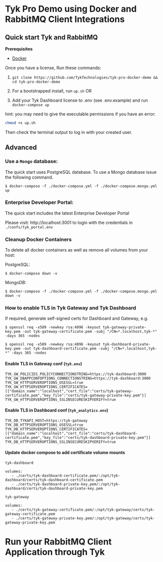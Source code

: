 # Tyk Pro Demo using Docker and RabbitMQ Client Integrations

## Quick start Tyk and RabbitMQ

**Prerequisites**

- [Docker](https://docs.docker.com/get-docker/)

Once you have a license, Run these commands:

1. `git clone https://github.com/TykTechnologies/tyk-pro-docker-demo && cd tyk-pro-docker-demo`

2. For a bootstrapped install, run `up.sh`
OR
2. Add your Tyk Dashboard license to .env (see .env.example) and run `docker-compose up`

hint: you may need to give the executable permissions if you have an error:
```bash
chmod +x up.sh
```

Then check the terminal output to log in with your created user.

## Advanced

### Use a `Mongo` database:

The quick start uses PostgreSQL database. To use a Mongo database issue the
following command.

```
$ docker-compose -f ./docker-compose.yml -f ./docker-compose.mongo.yml up
```

### Enterprise Developer Portal:

The quick start includes the latest Enterprise Developer Portal

Please visit: http://localhost:3001
to login with the credentials in `./confs/tyk_portal.env`

### Cleanup Docker Containers

To delete all docker containers as well as remove all volumes from your host:

PostgreSQL:

```
$ docker-compose down -v
```

MongoDB:

```
$ docker-compose -f ./docker-compose.yml -f ./docker-compose.mongo.yml down -v
```

### How to enable TLS in Tyk Gateway and Tyk Dashboard

If required, generate self-signed certs for Dashboard and Gateway, e.g.

```
$ openssl req -x509 -newkey rsa:4096 -keyout tyk-gateway-private-key.pem -out tyk-gateway-certificate.pem -subj "/CN=*.localhost,tyk-*" -days 365 -nodes

$ openssl req -x509 -newkey rsa:4096 -keyout tyk-dashboard-private-key.pem -out tyk-dashboard-certificate.pem -subj "/CN=*.localhost,tyk-*" -days 365 -nodes
```

#### Enable TLS in Gateway conf (`tyk.env`)

```
TYK_GW_POLICIES_POLICYCONNECTIONSTRING=https://tyk-dashboard:3000
TYK_GW_DBAPPCONFOPTIONS_CONNECTIONSTRING=https://tyk-dashboard:3000
TYK_GW_HTTPSERVEROPTIONS_USESSL=true
TYK_GW_HTTPSERVEROPTIONS_CERTIFICATES=[{"domain_name":"localhost","cert_file":"certs/tyk-gateway-certificate.pem","key_file":"certs/tyk-gateway-private-key.pem"}]
TYK_GW_HTTPSERVEROPTIONS_SSLINSECURESKIPVERIFY=true
```

#### Enable TLS in Dashboard conf (`tyk_analytics.env`)

```
TYK_DB_TYKAPI_HOST=https://tyk-gateway
TYK_DB_HTTPSERVEROPTIONS_USESSL=true
TYK_DB_HTTPSERVEROPTIONS_CERTIFICATES=[{"domain_name":"localhost","cert_file":"certs/tyk-dashboard-certificate.pem","key_file":"certs/tyk-dashboard-private-key.pem"}]
TYK_DB_HTTPSERVEROPTIONS_SSLINSECURESKIPVERIFY=true
```

#### Update docker compose to add certificate volume mounts

`tyk-dashboard`

```
volumes:
   - ./certs/tyk-dashboard-certificate.pem/:/opt/tyk-dashboard/certs/tyk-dashboard-certificate.pem
   - ./certs/tyk-dashboard-private-key.pem/:/opt/tyk-dashboard/certs/tyk-dashboard-private-key.pem
```

`tyk-gateway`

```
volumes:
   - ./certs/tyk-gateway-certificate.pem/:/opt/tyk-gateway/certs/tyk-gateway-certificate.pem
   - ./certs/tyk-gateway-private-key.pem/:/opt/tyk-gateway/certs/tyk-gateway-private-key.pem
```

# Run your RabbitMQ Client Application through Tyk
